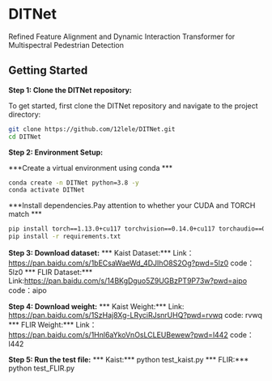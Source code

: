 # DITNet
Refined Feature Alignment and Dynamic Interaction Transformer for Multispectral Pedestrian Detection

## **Getting Started**
**Step 1: Clone the DITNet repository:**

To get started, first clone the DITNet repository and navigate to the project directory:

```bash
git clone https://github.com/12lele/DITNet.git
cd DITNet
```
**Step 2: Environment Setup:**

***Create a virtual environment using conda ***

```bash
conda create -n DITNet python=3.8 -y
conda activate DITNet
```

***Install dependencies.Pay attention to whether your CUDA and TORCH match ***

```bash
pip install torch==1.13.0+cu117 torchvision==0.14.0+cu117 torchaudio==0.13.0 --extra-index-url https://download.pytorch.org/whl/cu117
pip install -r requirements.txt
```

**Step 3: Download dataset:**
*** Kaist Dataset:***
Link：https://pan.baidu.com/s/1bECsaWaeWd_4DJIhO8S2Og?pwd=5lz0 code：5lz0
*** FLIR Dataset:***
Link:https://pan.baidu.com/s/14BKgDguo5Z9UGBzPT9P73w?pwd=aipo code：aipo


**Step 4: Download weight:**
*** Kaist Weight:***
Link: https://pan.baidu.com/s/1SzHaj8Xg-LRyciRJsnrUHQ?pwd=rvwq code: rvwq
*** FLIR Weight:***
Link：https://pan.baidu.com/s/1Hnl6aYkoVnOsLCLEUBewew?pwd=l442 code：l442

**Step 5: Run the test file:**
*** Kaist:***
python test_kaist.py
*** FLIR:***
python test_FLIR.py

